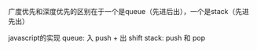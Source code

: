 广度优先和深度优先的区别在于一个是queue（先进后出），一个是stack（先进先出）

javascript的实现
queue: 入 push + 出 shift 
stack: push 和 pop